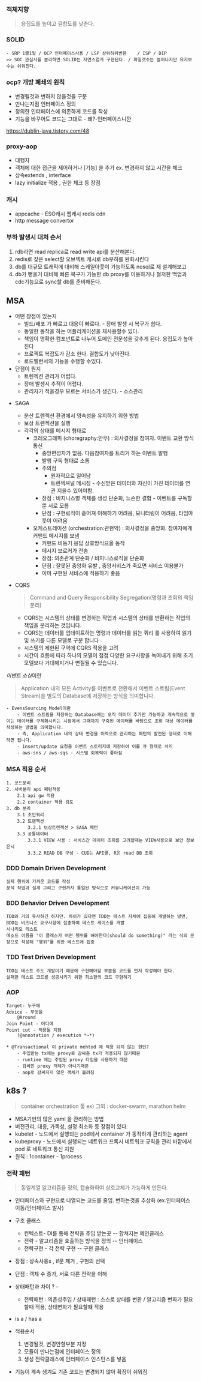 
### 객체지향 
> 응집도를 높이고 결합도를 낮춘다.
### SOLID
    - SRP 1클1일 / OCP 인터페이스사용 / LSP 상위하위변환    / ISP / DIP
    >> SOC 관심사를 분리하면 SOLID는 자연스럽게 구현된다. / 파일갯수는 늘어나지만 유지보수는 쉬워진다.

### ocp? 개방 폐쇄의 원칙
- 변경될것과 변하지 않을것을 구분 
- 만나는지점 인터페이스 정의
- 정의한 인터페이스에 의존하게 코드를 작성
- 기능을 바꾸어도 코드는 그대로 - 왜?-인터페이스니깐



https://dublin-java.tistory.com/48


### proxy-aop
- 대행자
- 객체에 대한 접근을 제어하거나 [기능] 을 추가
ex. 변경하지 않고 시간을 체크 
- 상속extends  , interface 
- lazy initialize 적용 , 권한 체크 등 장점

### 캐시
- appcache - ESO캐시 웹캐시  redis cdn
- http message convertor

### 부하 발생시 대처 순서
1. rdb라면 read  replica로 read  write api를 분산해본다.
2. redis로 잦은 select할 오브젝트 캐시로 db부하를 완화시킨다
3. db를 대규모 트래픽에 대비해 스케일아웃이 가능하도록 nosql로 재 설계해보고
4. db가 뻗을거 대비해 빠른 복구가 가능한 db  proxy를 이용하거나 철저한 백업과 cdc기능으로 sync할 db를 준비해둔다.

## MSA
- 어떤 장점이 있는지
    - 빌드/배포 가 빠르고 대응이 빠르다.  - 장애 발생 시 복구가 쉽다.
    - 동일한 동작을 하는 어플리케이션을 재사용할수 있다. 
    - 책임이 명확한 컴포넌트로 나누어 도메인 전문성을 갖추게 된다. 응집도가 높아진다
    - 프로젝트 복잡도가 감소 한다. 결합도가 낮아진다. 
    - 로드밸런서의 기능을 수행할 수있다.
- 단점이 뭔지 
    - 트렌젝션 관리가 어렵다.  
    - 장애 발생시 추적이 어렵다. 
    - 관리자가 적을경우 모르는 서비스가 생긴다.  - 소스관리

* SAGA
    - 분산 트렌젝션 환경에서 영속성을 유지하기 위한 방법
    - 보상 트렌젝션을 실행 
    - 각각의 상태를 메시지 형태로
        * 코레오그래피 (choregraphy:안무)  : 의사결정을 참여자. 이벤트 교환 방식 통신
            - 중앙편성자가 없음. 다음참여자를 트리거 하는 이벤트 발행
            - 발행 구독 형태로 소통
            * 주의점
                - 원자적으로 일어남
                - 트렌젝셔널 메시징 - 수신받은 데이터와 자신이 가진 데이터를 연관 지을수 있어야함.
            * 장점 : 비지니스별 객체를 생성 단순화, 느슨한 결합 - 이벤트를 구독할뿐 서로 모름
            * 단점 : 구현로직이 흩어져 이해하기 어려움, 모니터링이 어려움, 타임아웃이 어려움 
        * 오케스트레이션 (orchestration:관현악) : 의사결정을 중앙화. 참여자에게 커맨드 메시지를 보냄
            - 커맨드 비동기 응답 상호방식으올 동작
            - 메시지 브로커가 전송
            * 장점: 의존관계 단순화 / 비지니스로직을 단순화
            * 단점 : 잘못된 중앙화 유발 , 중앙서비스가 죽으면 서비스 이용불가
            - 이미 구현된 서비스에 적용하기 좋음 
* CQRS
    > Command and Query Responsibility Segregation(명령과 조회의 책임 분리)

    - CQRS는 시스템의 상태를 변경하는 작업과 시스템의 상태를 반환하는 작업의 책임을 분리하는 것입니다.
    - CQRS는 데이터를 업데이트하는 명령과 데이터를 읽는 쿼리 를 사용하여 읽기 및 쓰기를 다른 모델로 구분 합니다 .
    - 시스템의 제한된 구역에 CQRS 적용을 고려
    - 시간이 흐름에 따라 하나의 모델이 점점 다양한 요구사항을 녹여내기 위해 초기 모델보다 거대해지거나 변질될 수 있습니다.

*이벤트 소싱*이란 
> Application 내의 모든 Activity를 이벤트로 전환해서 이벤트 스트림(Event Stream)을 별도의 Database에 저장하는 방식을 의미합니다. 

    - EvensSourcing Model이란 
        - 이벤트 스트림을 저장하는 Database에는 오직 데이터 추가만 가능하고 계속적으로 쌓이는 데이터를 구체화시키는 시점에서 그때까지 구축된 데이터를 바탕으로 조회 대상 데이터를 작성하는 방법을 의미합니다. 
        - 즉, Application 내의 상태 변경을 이력으로 관리하는 패턴의 발전된 형태로 이해하면 됩니다.
        - insert/update 요청을 이벤트 스토리지에 저장하여 이를 큐 형태로 처리 
        - aws-sns / aws-sqs - 시스템 회복력이 좋아짐
### MSA 적용 순서
    1. 코드분리
    2. 서버분리 api 패턴적용
        2.1 api gw 적용
        2.2 container 적용 검토
    3. db 분리 
        3.1 조인쿼리
        3.2 트렌젝션
            3.2.1 보상트렌젝션 > SAGA 패턴 
        3.3 공통데이터
            3.3.1 VIEW 사용 : 서비스간 데이터 조회를 고려할때는 VIEW사용으로 보안 정보 은닉
            3.3.2 READ DB 구성 - CUD는 API콜, R은 read DB 조회
    

### DDD Domain Driven Development
    실제 행위에 가까운 코드를 작성
    분석 작업과 설계 그리고 구현까지 통일된 방식으로 커뮤니케이션이 가능
### BDD Behavior Driven Development
    TDD와 거의 유사하긴 하지만. 차이가 있다면 TDD는 테스트 자체에 집중해 개발하는 방면, 
    BDD는 비즈니스 요구사항에 집중하여 테스트 케이스를 개발
    시나리오 테스트
    메소드 이름을 "이 클래스가 어떤 행위를 해야한다(should do something)" 라는 식의 문장으로 작성해 "행위"를 위한 테스트에 집중
### TDD Test Driven Development
    TDD는 테스트 주도 개발이기 때문에 구현해야할 부분을 코드를 먼저 작성해야 한다.
    실패한 테스트 코드를 성공시키기 위한 최소한의 코드 구현하기

### AOP
    Target- 누구에
    Advice - 무엇을
        @Around 
    Join Point - 어디에
    Point cut - 적용될 지점
        (@annotation / execution *~*)
    
    * @Transactional 이 private mehtod 에 적용 되지 않는 원인?
        - 주입받는 tx에는 proxy로 감싸준 tx가 적용되지 않기때문
        - runtime 에는 주입된 proxy 타입을 사용하기 때문
        - 감싸진 proxy 객체가 아니기때문
        - aop로 감싸지지 않은 객체가 불려짐
    
## k8s ?
> container orchestration 툴
ex) 그외 : docker-swarm, marathon 
helm
- MSA기반의 많은 yaml 을 관리하는 방법
- 버전관리, 대응, 가독성, 설정 최소화 등 장점이 있다.
- kubelet - 노드에서 실행되는 pod에서 container 가 동작하게 관리하는 agent
- kubeproxy - 노드에서 실행되는 네트워크 프록시 네트워크 규칙을 관리 바깥에서 pod 로 네트워크 통신 지원 
- 원칙 : 1container - 1process 

### 전략 패턴
> 동일계열 알고리즘을 정의, 캡슐화하여 상호교체가 가능하게 만든다.
- 인터페이스와 구현으로 나열되는 코드를 줄임. 변하는것을 추상화 (ex.인터페이스 이동/인터페이스 발사)

- 구조 클래스 
    - 컨텍스트-  DI를 통해 전략을 주입 받는곳 -- 합쳐지는 메인클래스
    - 전략 - 알고리즘을 호출하는 방식을 정의 -- 인터페이스
    - 전략구현 - 각 전략 구현 -- 구현 클래스

- 장점 : 상속사용x , if문 제거 , 구현의 선택
- 단점 : 객체 수 증가, 서로 다른 전략을 이해 
- 상태패턴과 차이 ? - 
    - 전략패턴 : 의존성주입 / 상태패턴 : 스스로 상태를 변환 / 알고리즘 변화가 필요할때 적용, 상태변화가 필요할떄 적용 
- is a / has a
- 적용순서
    1. 변경될것, 변경안할부분 지정
    2. 모듈이 만나는점에 인터페이스 정의
    3. 생성 전략클래스에 인터페이스 인스턴스를 넣음 

- 기능이 계속 생겨도 기존 코드는 변경되지 않아 확장이 쉬워짐


